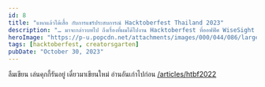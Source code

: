 ```yaml
---
id: 8
title: "แหกแล้วได้เสื้อ กับการแชร์ประสบการณ์ Hacktoberfest Thailand 2023"
description: "… มาจะกล่าวบทไป ถึงเรื่องที่ผมได้ไปงาน Hacktoberfest ที่ออฟฟิศ WiseSight …"
heroImage: "https://p-u.popcdn.net/attachments/images/000/044/086/large/Cover_Image.png?1697456659"
tags: [hacktoberfest, creatorsgarten]
pubDate: "October 30, 2023"
---
```


ลืมเขียน เล่นคุกกี้รันอยู่ เดี๋ยวมาเขียนใหม่
อ่านอันเก่าไปก่อน [/articles/htbf2022](/articles/htbf2022)
